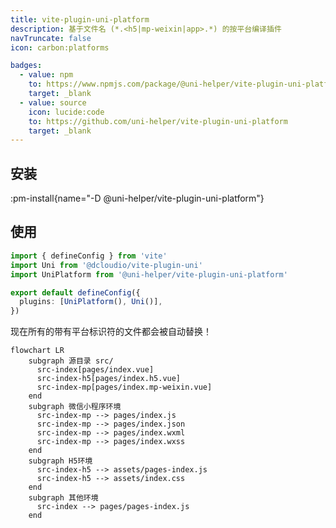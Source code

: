 ```yaml
---
title: vite-plugin-uni-platform
description: 基于文件名 (*.<h5|mp-weixin|app>.*) 的按平台编译插件
navTruncate: false
icon: carbon:platforms

badges:
  - value: npm
    to: https://www.npmjs.com/package/@uni-helper/vite-plugin-uni-platform
    target: _blank
  - value: source
    icon: lucide:code
    to: https://github.com/uni-helper/vite-plugin-uni-platform
    target: _blank
---
```


## 安装

:pm-install{name="-D @uni-helper/vite-plugin-uni-platform"}

## 使用

```ts [vite.config.ts]
import { defineConfig } from 'vite'
import Uni from '@dcloudio/vite-plugin-uni'
import UniPlatform from '@uni-helper/vite-plugin-uni-platform'

export default defineConfig({
  plugins: [UniPlatform(), Uni()],
})
```

现在所有的带有平台标识符的文件都会被自动替换！

```mermaid
flowchart LR
    subgraph 源目录 src/
      src-index[pages/index.vue]
      src-index-h5[pages/index.h5.vue]
      src-index-mp[pages/index.mp-weixin.vue]
    end
    subgraph 微信小程序环境
      src-index-mp --> pages/index.js
      src-index-mp --> pages/index.json
      src-index-mp --> pages/index.wxml
      src-index-mp --> pages/index.wxss
    end
    subgraph H5环境
      src-index-h5 --> assets/pages-index.js
      src-index-h5 --> assets/index.css
    end
    subgraph 其他环境
      src-index --> pages/pages-index.js
    end

```
